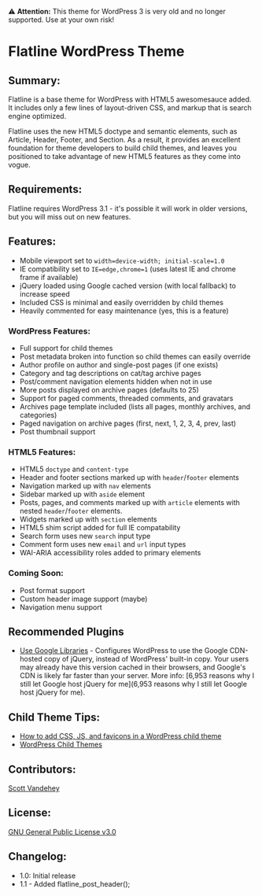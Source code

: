 :warning: **Attention:** This theme for WordPress 3 is very old and no longer supported. Use at your own risk!

# Flatline WordPress Theme

## Summary:

Flatline is a base theme for WordPress with HTML5 awesomesauce added. It includes only a few lines of layout-driven CSS, and markup that is search engine optimized.

Flatline uses the new HTML5 doctype and semantic elements, such as Article, Header, Footer, and Section. As a result, it provides an excellent foundation for theme developers to build child themes, and leaves you positioned to take advantage of new HTML5 features as they come into vogue.

## Requirements:

Flatline requires WordPress 3.1 - it's possible it will work in older versions, but you will miss out on new features.

## Features:

* Mobile viewport set to `width=device-width; initial-scale=1.0`
* IE compatibility set to `IE=edge,chrome=1` (uses latest IE and chrome frame if available)
* jQuery loaded using Google cached version (with local fallback) to increase speed
* Included CSS is minimal and easily overridden by child themes
* Heavily commented for easy maintenance (yes, this is a feature)

### WordPress Features:

* Full support for child themes
* Post metadata broken into function so child themes can easily override
* Author profile on author and single-post pages (if one exists)
* Category and tag descriptions on cat/tag archive pages
* Post/comment navigation elements hidden when not in use
* More posts displayed on archive pages (defaults to 25)
* Support for paged comments, threaded comments, and gravatars
* Archives page template included (lists all pages, monthly archives, and categories)
* Paged navigation on archive pages (first, next, 1, 2, 3, 4, prev, last)
* Post thumbnail support

### HTML5 Features:

* HTML5 `doctype` and `content-type`
* Header and footer sections marked up with `header`/`footer` elements
* Navigation marked up with `nav` elements
* Sidebar marked up with `aside` element
* Posts, pages, and comments marked up with `article` elements with nested `header`/`footer` elements.
* Widgets marked up with `section` elements
* HTML5 shim script added for full IE compatability
* Search form uses new `search` input type
* Comment form uses new `email` and `url` input types
* WAI-ARIA accessibility roles added to primary elements

### Coming Soon:

* Post format support
* Custom header image support (maybe)
* Navigation menu support

## Recommended Plugins

* [Use Google Libraries](http://wordpress.org/extend/plugins/use-google-libraries/) - Configures WordPress to use the Google CDN-hosted copy of jQuery, instead of WordPress' built-in copy. Your users may already have this version cached in their browsers, and Google's CDN is likely far faster than your server. More info: [6,953 reasons why I still let Google host jQuery for me](6,953 reasons why I still let Google host jQuery for me).

## Child Theme Tips:

* [How to add CSS, JS, and favicons in a WordPress child theme ](http://themeshaper.com/2008/07/02/functions-php-wordpress-child-themes/)
* [WordPress Child Themes](http://codex.wordpress.org/Child_Themes)

## Contributors:

[Scott Vandehey](http://spaceninja.com/)

## License:

[GNU General Public License v3.0](http://www.gnu.org/licenses/gpl-3.0.html)

## Changelog:

* 1.0: Initial release
* 1.1 - Added flatline_post_header();
